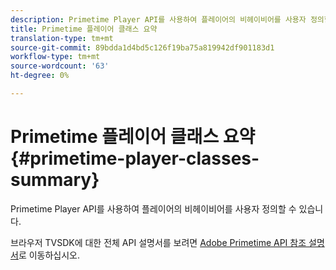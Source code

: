 ```yaml
---
description: Primetime Player API를 사용하여 플레이어의 비헤이비어를 사용자 정의할 수 있습니다.
title: Primetime 플레이어 클래스 요약
translation-type: tm+mt
source-git-commit: 89bdda1d4bd5c126f19ba75a819942df901183d1
workflow-type: tm+mt
source-wordcount: '63'
ht-degree: 0%

---
```



# Primetime 플레이어 클래스 요약 {#primetime-player-classes-summary}

Primetime Player API를 사용하여 플레이어의 비헤이비어를 사용자 정의할 수 있습니다.

브라우저 TVSDK에 대한 전체 API 설명서를 보려면 [Adobe Primetime API 참조 설명서](https://help.adobe.com/en_US/primetime/api/index.html#api-Adobe_Primetime_API_References)로 이동하십시오.
